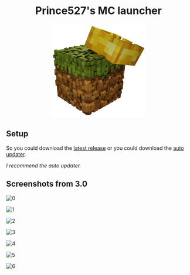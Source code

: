 <h1 align="center">Prince527's MC launcher</h1>

<p align="center">
  <img src="https://github.com/Prince527GitHub/Prince527-MC-launcher/blob/release/src/assets/image/logo.png?raw=true" width="256" height="256">
</p>

## Setup

So you could download the [latest release](https://github.com/Prince527GitHub/Prince527-MC-launcher/releases/latest) or you could download the [auto updater](https://github.com/Prince527GitHub/Prince527-MC-launcher/blob/auto-updater/Prince527's%20MC%20launcher%20Setup%201.0.0.exe?raw=true).

*I recommend the auto updater.* 

## Screenshots from 3.0

![0](https://prince527github.github.io/Prince527-MC-launcher/assets/img/main-menu.jpg)

![1](https://prince527github.github.io/Prince527-MC-launcher/assets/img/offline-menu.jpg)

![2](https://prince527github.github.io/Prince527-MC-launcher/assets/img/login-menu.jpg)

![3](https://serversmp.xyz/web/mclauncher/assets/image/microsoft-login.jpg)

![4](https://prince527github.github.io/Prince527-MC-launcher/assets/img/microsoft-login.jpg)

![5](https://prince527github.github.io/Prince527-MC-launcher/assets/img/mojang-login.jpg)

![6](https://prince527github.github.io/Prince527-MC-launcher/assets/img/settings-menu.jpg)
